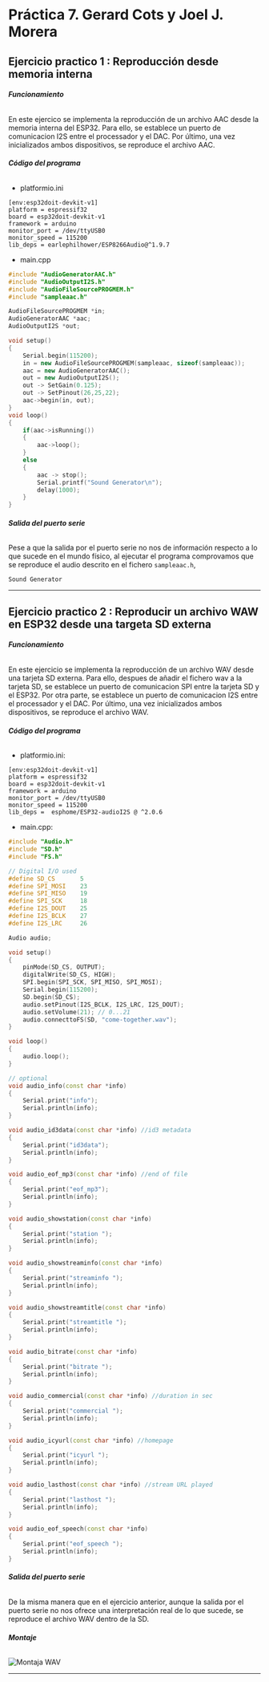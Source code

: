 # Práctica 7. Gerard Cots y Joel J. Morera

## Ejercicio practico 1 : Reproducción desde memoria interna

###### **Funcionamiento**

En este ejercico se implementa la reproducción de un archivo AAC desde la memoria interna del ESP32. Para ello, se establece un puerto de comunicacion I2S entre el processador y el DAC. Por último, una vez inicializados ambos dispositivos, se reproduce el archivo AAC.

###### **Código del programa**

- platformio.ini

```
[env:esp32doit-devkit-v1]
platform = espressif32
board = esp32doit-devkit-v1
framework = arduino
monitor_port = /dev/ttyUSB0
monitor_speed = 115200
lib_deps = earlephilhower/ESP8266Audio@^1.9.7
```

- main.cpp

```cpp
#include "AudioGeneratorAAC.h"
#include "AudioOutputI2S.h"
#include "AudioFileSourcePROGMEM.h"
#include "sampleaac.h"

AudioFileSourcePROGMEM *in;
AudioGeneratorAAC *aac;
AudioOutputI2S *out;

void setup()
{
    Serial.begin(115200);
    in = new AudioFileSourcePROGMEM(sampleaac, sizeof(sampleaac));
    aac = new AudioGeneratorAAC();
    out = new AudioOutputI2S();
    out -> SetGain(0.125);
    out -> SetPinout(26,25,22);
    aac->begin(in, out);
}
void loop()
{
    if(aac->isRunning())
    {
        aac->loop();
    }
    else 
    {
        aac -> stop();
        Serial.printf("Sound Generator\n");
        delay(1000);
    }
}
```

###### **Salida del puerto serie**

Pese a que la salida por el puerto serie no nos de información respecto a lo que sucede en el mundo físico, al ejecutar el programa comprovamos que se reproduce el audio descrito en el fichero `sampleaac.h`,

```
Sound Generator
```

***

## Ejercicio practico 2 : Reproducir un archivo WAW en ESP32 desde una targeta SD externa

###### **Funcionamiento**

En este ejercicio se implementa la reproducción de un archivo WAV desde una tarjeta SD externa. Para ello, despues de añadir el fichero wav a la tarjeta SD, se establece un puerto de comunicacion SPI entre la tarjeta SD y el ESP32. Por otra parte, se establece un puerto de comunicacion I2S entre el processador y el DAC. Por último, una vez inicializados ambos dispositivos, se reproduce el archivo WAV.

###### **Código del programa**

- platformio.ini:

```
[env:esp32doit-devkit-v1]
platform = espressif32
board = esp32doit-devkit-v1
framework = arduino
monitor_port = /dev/ttyUSB0
monitor_speed = 115200
lib_deps =  esphome/ESP32-audioI2S @ ^2.0.6
```

- main.cpp:

```cpp
#include "Audio.h"
#include "SD.h"
#include "FS.h"

// Digital I/O used
#define SD_CS       5
#define SPI_MOSI    23    
#define SPI_MISO    19    
#define SPI_SCK     18    
#define I2S_DOUT    25    
#define I2S_BCLK    27    
#define I2S_LRC     26    

Audio audio;

void setup()
{
    pinMode(SD_CS, OUTPUT);
    digitalWrite(SD_CS, HIGH);
    SPI.begin(SPI_SCK, SPI_MISO, SPI_MOSI);
    Serial.begin(115200);
    SD.begin(SD_CS);
    audio.setPinout(I2S_BCLK, I2S_LRC, I2S_DOUT);
    audio.setVolume(21); // 0...21
    audio.connecttoFS(SD, "come-together.wav");
}

void loop()
{
    audio.loop();
}

// optional
void audio_info(const char *info)
{
    Serial.print("info");
    Serial.println(info);
}

void audio_id3data(const char *info) //id3 metadata
{
    Serial.print("id3data");
    Serial.println(info);
}

void audio_eof_mp3(const char *info) //end of file
{
    Serial.print("eof_mp3");
    Serial.println(info);
}

void audio_showstation(const char *info)
{
    Serial.print("station ");
    Serial.println(info);
}

void audio_showstreaminfo(const char *info)
{
    Serial.print("streaminfo ");
    Serial.println(info);
}

void audio_showstreamtitle(const char *info)
{
    Serial.print("streamtitle ");
    Serial.println(info);
}

void audio_bitrate(const char *info)
{
    Serial.print("bitrate ");
    Serial.println(info);
}

void audio_commercial(const char *info) //duration in sec
{
    Serial.print("commercial ");
    Serial.println(info);
}

void audio_icyurl(const char *info) //homepage
{
    Serial.print("icyurl ");
    Serial.println(info);
}

void audio_lasthost(const char *info) //stream URL played
{
    Serial.print("lasthost ");
    Serial.println(info);
}

void audio_eof_speech(const char *info)
{
    Serial.print("eof_speech ");
    Serial.println(info);
}
```

###### **Salida del puerto serie**

De la misma manera que en el ejercicio anterior, aunque la salida por el puerto serie no nos ofrece una interpretación real de lo que sucede, se reproduce el archivo WAV dentro de la SD.

###### **Montaje**

![Montaja WAV](./images/mount_wav.png)

***